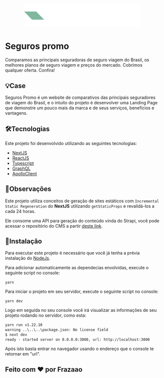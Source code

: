 <h1 align="center">
    <img src="public/images/SegurosPromo.svg">
</h1>

# Seguros promo
Comparamos as principais seguradoras de seguro viagem do Brasil, os melhores planos de seguro viagem e preços do mercado. Cobrimos qualquer oferta. Confira!

## 💡Case
Seguros Promo é um website de comparativos das principais seguradores de viagem do Brasil, e o intuito do projeto é desenvolver uma Landing Page que demonstre um pouco mais da marca e de seus serviços, benefícios e vantagens.

## 🛠️Tecnologias
Este projeto foi desenvolvido utilizando as seguintes tecnologias:
- [NextJS](https://nextjs.org/)
- [ReactJS](https://reactjs.org/)
- [Typescript](https://www.typescriptlang.org/)
- [GraphQL](https://graphql.org/)
- [ApolloClient](https://www.apollographql.com/)

## 👀Observações
Este projeto utiliza conceitos de geração de sites estáticos com ``Incremental Static Regeneration`` do **NextJS** utilizando ``getStaticProps`` e revalidá-los a cada 24 horas.

Ele consome uma API para geração do conteúdo vinda do Strapi, você pode acessar o repositório do CMS a partir [deste link](https://github.com/frazaao/segurospromo_strapi).

## 🚀Instalação

Para executar este projeto é necessário que você já tenha a prévia instalação do [NodeJs](https://nodejs.org/).

Para adicionar automaticamente as dependecias envolvidas, execute o seguinte script no console:

```
yarn
```

Para iniciar o projeto em seu servidor, execute o seguinte script no console:

```
yarn dev
```



Logo em seguida no seu console você irá visualizar as informações de seu projeto rodando no servidor, como esta:

```
yarn run v1.22.10
warning ..\..\..\package.json: No license field
$ next dev
ready - started server on 0.0.0.0:3000, url: http://localhost:3000
```


Após isto basta entrar no navegador usando o endereço que o console te retornar em "url".

## Feito com ❤️ por Frazaao